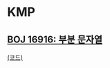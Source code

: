 # KMP

## [BOJ 16916: 부분 문자열](https://www.acmicpc.net/problem/16916)
[(코드)](https://github.com/DJ-archive/Algorithm-DataStructure/blob/main/0minyoung0/algorithm/30_KMP/Boj16916.java)